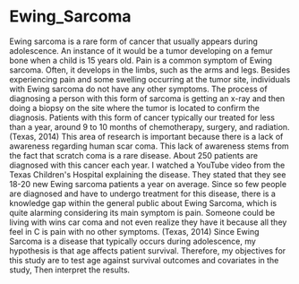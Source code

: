 # Ewing_Sarcoma
Ewing sarcoma is a rare form of cancer that usually appears during adolescence. An instance of it would be a tumor developing on a femur bone when a child is 15 years old. Pain is a common symptom of Ewing sarcoma. Often, it develops in the limbs, such as the arms and legs. Besides experiencing pain and some swelling occurring at the tumor site, individuals with Ewing sarcoma do not have any other symptoms. The process of diagnosing a person with this form of sarcoma is getting an x-ray and then doing a biopsy on the site where the tumor is located to confirm the diagnosis. Patients with this form of cancer typically our treated for less than a year, around 9 to 10 months of chemotherapy, surgery, and radiation. (Texas, 2014)
This area of research is important because there is a lack of awareness regarding human scar coma. This lack of awareness stems from the fact that scratch coma is a rare disease. About 250 patients are diagnosed with this cancer each year. I watched a YouTube video from the Texas Children's Hospital explaining the disease. They stated that they see 18-20 new Ewing sarcoma patients a year on average. Since so few people are diagnosed and have to undergo treatment for this disease, there is a knowledge gap within the general public about Ewing Sarcoma, which is quite alarming considering its main symptom is pain. Someone could be living with wins car coma and not even realize they have it because all they feel in C is pain with no other symptoms. (Texas, 2014)
Since Ewing Sarcoma is a disease that typically occurs during adolescence, my hypothesis is that age affects patient survival. Therefore, my objectives for this study are to test age against survival outcomes and covariates in the study, Then interpret the results.
